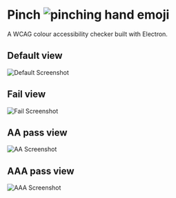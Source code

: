 # Pinch ![pinching hand emoji](https://nialleccles-github.s3.eu-west-1.amazonaws.com/1f90f-36x36.png)

A WCAG colour accessibility checker built with Electron.

## Default view
![Default Screenshot](https://nialleccles-github.s3.eu-west-1.amazonaws.com/default-screenshot.png)

## Fail view
![Fail Screenshot](https://nialleccles-github.s3.eu-west-1.amazonaws.com/fail-screenshot.png)
## AA pass view
![AA Screenshot](https://nialleccles-github.s3.eu-west-1.amazonaws.com/aa-pass-screenshot.png)

## AAA pass view
![AAA Screenshot](https://nialleccles-github.s3.eu-west-1.amazonaws.com/aaa-pass-screenshot.png)